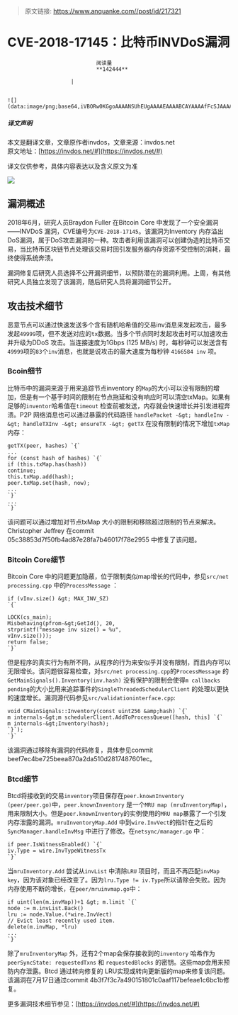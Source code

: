 > 原文链接: https://www.anquanke.com//post/id/217321 


# CVE-2018-17145：比特币INVDoS漏洞


                                阅读量   
                                **142444**
                            
                        |
                        
                                                                                                                                    ![](data:image/png;base64,iVBORw0KGgoAAAANSUhEUgAAAAEAAAABCAYAAAAfFcSJAAAAAXNSR0IArs4c6QAAAARnQU1BAACxjwv8YQUAAAAJcEhZcwAADsQAAA7EAZUrDhsAAAANSURBVBhXYzh8+PB/AAffA0nNPuCLAAAAAElFTkSuQmCC)
                                                                                            



##### 译文声明

本文是翻译文章，文章原作者invdos，文章来源：invdos.net
                                <br>原文地址：[https://invdos.net/#](https://invdos.net/#)

译文仅供参考，具体内容表达以及含义原文为准

[![](https://p3.ssl.qhimg.com/t013ad469daa1afb50f.jpg)](https://p3.ssl.qhimg.com/t013ad469daa1afb50f.jpg)



## 漏洞概述

2018年6月，研究人员Braydon Fuller 在Bitcoin Core 中发现了一个安全漏洞——INVDoS 漏洞，CVE编号为`CVE-2018-17145`。该漏洞为Inventory 内存溢出DoS漏洞，属于DoS攻击漏洞的一种。攻击者利用该漏洞可以创建伪造的比特币交易，当比特币区块链节点处理该交易时回引发服务器内存资源不受控制的消耗，最终使得系统奔溃。

漏洞修复后研究人员选择不公开漏洞细节，以预防潜在的漏洞利用。上周，有其他研究人员独立发现了该漏洞，随后研究人员将漏洞细节公开。



## 攻击技术细节

恶意节点可以通过快速发送多个含有随机哈希值的交易inv消息来发起攻击，最多发起`49999`项，但不发送对应的`tx`数据。当多个节点同时发起攻击时可以加速攻击并升级为DDoS 攻击。当连接速度为1Gbps (125 MB/s) 时，每秒钟可以发送含有`49999`项的`83`个`inv`消息，也就是说攻击的最大速度为每秒钟 `4166584 inv` 项。

### <a class="reference-link" name="Bcoin%E7%BB%86%E8%8A%82"></a>Bcoin细节

比特币中的漏洞来源于用来追踪节点inventory 的`Map`的大小可以没有限制的增加，但是有一个基于时间的限制在节点拖延和没有响应时可以清空txMap。如果有足够的`inventor`哈希值在`timeout` 检查前被发送，内存就会快速增长并引发进程奔溃。P2P 网络消息也可以通过暴露的代码路径 `handlePacket -&gt; handleInv -&gt; handleTXInv -&gt; ensureTX -&gt; getTX` 在没有限制的情况下增加`txMap` 内存：

```
getTX(peer, hashes) `{`
...
for (const hash of hashes) `{`
if (this.txMap.has(hash))
continue;
this.txMap.add(hash);
peer.txMap.set(hash, now);
...
`}`
...
`}`
```

该问题可以通过增加对节点txMap 大小的限制和移除超过限制的节点来解决。Christopher Jeffrey 在commit 05c38853d7f50fb4ad87e28fa7b46017f78e2955 中修复了该问题。

### <a class="reference-link" name="Bitcoin%20Core%E7%BB%86%E8%8A%82"></a>Bitcoin Core细节

Bitcoin Core 中的问题更加隐蔽，位于限制类似map增长的代码中，参见`src/net processing.cpp` 中的`ProcessMessage` ：

```
if (vInv.size() &gt; MAX_INV_SZ)
`{`

LOCK(cs_main);
Misbehaving(pfrom-&gt;GetId(), 20,
strprintf("message inv size() = %u",
vInv.size()));
return false;
`}`
```

但是程序的真实行为有所不同，从程序的行为来安似乎并没有限制，而且内存可以无限增长。该问题很容易检查，对`src/net processing.cpp`的`ProcessMessage` 的`GetMainSignals().Inventory(inv.hash)` 没有保护的限制会使得`m callbacks pending`的大小比用来追踪事件的`SingleThreadedSchedulerClient` 的处理以更快的速度增长。漏洞源代码参见`src/validationinterface.cpp`:

```
void CMainSignals::Inventory(const uint256 &amp;hash) `{`
m internals-&gt;m schedulerClient.AddToProcessQueue([hash, this] `{`
m internals-&gt;Inventory(hash);
`}`);
`}`
```

该漏洞通过移除有漏洞的代码修复，具体参见commit beef7ec4be725beea870a2da510d2817487601ec。

### <a class="reference-link" name="Btcd%E7%BB%86%E8%8A%82"></a>Btcd细节

Btcd将接收到的交易`inventory`项目保存在`peer.knownInventory (peer/peer.go)`中，`peer.knownInventory` 是一个`MRU map (mruInventoryMap)`，用来限制大小。但是`peer.knownInventory`的实例使用的`MRU map`暴露了一个引发内存泄露的漏洞。`mruInventoryMap.Add` 中到`wire.InvVect`的指针在之后的`SyncManager.handleInvMsg` 中进行了修改。在`netsync/manager.go` 中：

```
if peer.IsWitnessEnabled() `{`
iv.Type = wire.InvTypeWitnessTx
`}`
```

当`mruInventory.Add` 尝试从`invList` 中清除`LRU` 项目时，而且不再匹配`invMap key`，因为该对象已经改变了。因为`lru.Type != iv.Type`所以请除会失败。因为内存使用不断的增长，在`peer/mruinvmap.go`中：

```
if uint(len(m.invMap))+1 &gt; m.limit `{`
node := m.invList.Back()
lru := node.Value.(*wire.InvVect)
// Evict least recently used item.
delete(m.invMap, *lru)
...
`}`
```

除了`mruInventoryMap` 外，还有2个map会保存接收到的`inventory` 哈希作为`peerSyncState: requestedTxns` 和 `requestedBlocks` 的密钥。这些map会用来预防内存泄露。Btcd 通过转向修复的 LRU实现或转向更新版的map来修复该问题。该漏洞在7月17日通过commit 4b3f7f3c7a490151801c0aaf117befeae1c6bc1b修复。

更多漏洞技术细节参见：[https://invdos.net/#](https://invdos.net/#)
